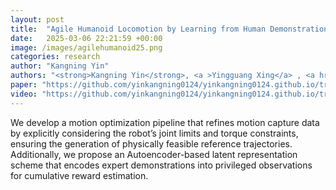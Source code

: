 ```yaml
---
layout: post
title:  "Agile Humanoid Locomotion by Learning from Human Demonstrations"
date:   2025-03-06 22:21:59 +00:00
image: /images/agilehumanoid25.png
categories: research
author: "Kangning Yin"
authors: "<strong>Kangning Yin</strong>, <a >Yingguang Xing</a> , <a href=https://yaomarkmu.github.io/>Yao Mu</a>, <a href=https://people.iiis.tsinghua.edu.cn/~jychen/>Jianyu Chen</a>, <a href=https://sca.shanghaitech.edu.cn/sca_en/2020/0903/c7933a173623/page.htm>Zheng Tian</a>"
paper: "https://github.com/yinkangning0124/yinkangning0124.github.io/tree/main/resources/agilehumanoid.pdf"
video: "https://github.com/yinkangning0124/yinkangning0124.github.io/tree/main/resources/agilehumanoid_video.mp4"
---
```

We develop a motion optimization pipeline that refines motion capture data by explicitly considering the robot’s joint limits and torque constraints, ensuring the generation of physically feasible reference trajectories. Additionally, we propose an Autoencoder-based latent representation scheme that encodes expert demonstrations into privileged observations for cumulative reward estimation.
